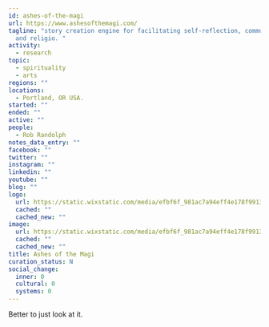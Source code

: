 ```yaml
---
id: ashes-of-the-magi
url: https://www.ashesofthemagi.com/
tagline: "story creation engine for facilitating self-reflection, communitas,
  and religio. "
activity:
  - research
topic:
  - spirituality
  - arts
regions: ""
locations:
  - Portland, OR USA.
started: ""
ended: ""
active: ""
people:
  - Rob Randolph
notes_data_entry: ""
facebook: ""
twitter: ""
instagram: ""
linkedin: ""
youtube: ""
blog: ""
logo:
  url: https://static.wixstatic.com/media/efbf6f_981ac7a94eff4e178f9913395a186cee~mv2.png/v1/fill/w_89,h_90,al_c,q_85,usm_0.66_1.00_0.01/Ashes%20Logo1_8-01-01.webp
  cached: ""
  cached_new: ""
image:
  url: https://static.wixstatic.com/media/efbf6f_981ac7a94eff4e178f9913395a186cee~mv2.png/v1/fill/w_89,h_90,al_c,q_85,usm_0.66_1.00_0.01/Ashes%20Logo1_8-01-01.webp
  cached: ""
  cached_new: ""
title: Ashes of the Magi
curation_status: N
social_change:
  inner: 0
  cultural: 0
  systems: 0
---
```


Better to just look at it. 
